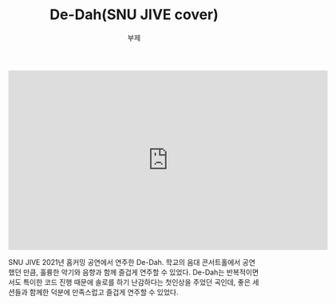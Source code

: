 ﻿---
layout: post
title:  "De-Dah(SNU JIVE cover)"
subtitle:   "부제"
categories: music
tags: column
comments: true

---

<iframe width="640" height="360" src="https://www.youtube.com/embed/hyu8Wp3ZcSo" title="YouTube video player" frameborder="0" allow="accelerometer; autoplay; clipboard-write; encrypted-media; gyroscope; picture-in-picture" allowfullscreen></iframe>

<br />

SNU JIVE 2021년 홈커밍 공연에서 연주한 De-Dah. 학교의 음대 콘서트홀에서 공연했던 만큼, 훌륭한 악기와 음향과 함께 즐겁게 연주할 수 있었다. De-Dah는 반복적이면서도 특이한 코드 진행 때문에 솔로를 하기 난감하다는 첫인상을 주었던 곡인데, 좋은 세션들과 함께한 덕분에 만족스럽고 즐겁게 연주할 수 있었다.
